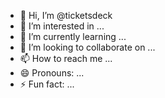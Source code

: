 - 👋 Hi, I’m @ticketsdeck
- 👀 I’m interested in ...
- 🌱 I’m currently learning ...
- 💞️ I’m looking to collaborate on ...
- 📫 How to reach me ...
- 😄 Pronouns: ...
- ⚡ Fun fact: ...

<!---
ticketsdeck/ticketsdeck is a ✨ special ✨ repository because its `README.md` (this file) appears on your GitHub profile.
You can click the Preview link to take a look at your changes.
--->
